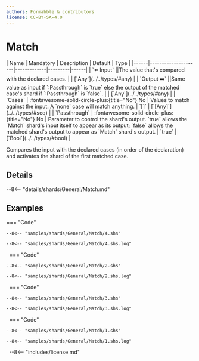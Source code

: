 ```yaml
---
authors: Formabble & contributors
license: CC-BY-SA-4.0
---
```



# Match

<div class="sh-parameters" markdown="1">
| Name | Mandatory | Description | Default | Type |
|------|---------------------|-------------|---------|------|
| `⬅️ Input` ||The value that's compared with the declared cases. | | [`Any`](../../types/#any) |
| `Output ➡️` ||Same value as input if `:Passthrough` is `true` else the output of the matched case's shard if `:Passthrough` is `false`. | | [`Any`](../../types/#any) |
| `Cases` | :fontawesome-solid-circle-plus:{title="No"} No  | Values to match against the input. A `none` case will match anything. | `[]` | [`[Any]`](../../types/#seq) |
| `Passthrough` | :fontawesome-solid-circle-plus:{title="No"} No  | Parameter to control the shard's output. `true` allows the `Match` shard's input itself to appear as its output; `false` allows the matched shard's output to appear as `Match` shard's output. | `true` | [`Bool`](../../types/#bool) |

</div>

Compares the input with the declared cases (in order of the declaration) and activates the shard of the first matched case.

## Details

--8<-- "details/shards/General/Match.md"


## Examples

=== "Code"

  ```x86asm linenums="1"
  --8<-- "samples/shards/General/Match/4.shs"
  ```

  ```
  --8<-- "samples/shards/General/Match/4.shs.log"
  ```
&nbsp;
=== "Code"

  ```x86asm linenums="1"
  --8<-- "samples/shards/General/Match/2.shs"
  ```

  ```
  --8<-- "samples/shards/General/Match/2.shs.log"
  ```
&nbsp;
=== "Code"

  ```x86asm linenums="1"
  --8<-- "samples/shards/General/Match/3.shs"
  ```

  ```
  --8<-- "samples/shards/General/Match/3.shs.log"
  ```
&nbsp;
=== "Code"

  ```x86asm linenums="1"
  --8<-- "samples/shards/General/Match/1.shs"
  ```

  ```
  --8<-- "samples/shards/General/Match/1.shs.log"
  ```
&nbsp;
--8<-- "includes/license.md"


